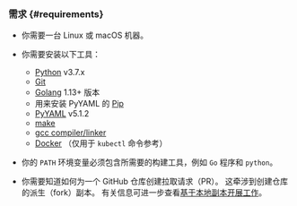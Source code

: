 
### 需求 {#requirements}

- 你需要一台 Linux 或 macOS 机器。

- 你需要安装以下工具：

  - [Python](https://www.python.org/downloads/) v3.7.x
  - [Git](https://git-scm.com/book/en/v2/Getting-Started-Installing-Git)
  - [Golang](https://golang.org/doc/install) 1.13+ 版本
  - 用来安装 PyYAML 的 [Pip](https://pypi.org/project/pip/)
  - [PyYAML](https://pyyaml.org/) v5.1.2
  - [make](https://www.gnu.org/software/make/)
  - [gcc compiler/linker](https://gcc.gnu.org/)
  - [Docker](https://docs.docker.com/engine/installation/) （仅用于 `kubectl` 命令参考）

- 你的 `PATH` 环境变量必须包含所需要的构建工具，例如 `Go` 程序和 `python`。

- 你需要知道如何为一个 GitHub 仓库创建拉取请求（PR）。
  这牵涉到创建仓库的派生（fork）副本。
  有关信息可进一步查看[基于本地副本开展工作](/zh-cn/docs/contribute/new-content/open-a-pr/#fork-the-repo)。

